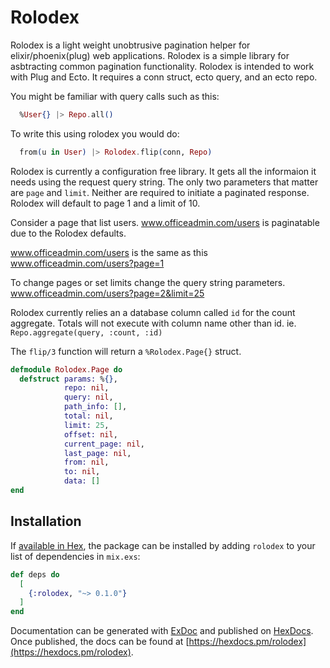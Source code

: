 # Rolodex

Rolodex is a light weight unobtrusive pagination helper for elixir/phoenix(plug) web applications.
Rolodex is a simple library for asbtracting common pagination functionality.
Rolodex is intended to work with Plug and Ecto. It requires a conn struct, ecto query, and an ecto repo.

You might be familiar with query calls such as this:
```elixir
  %User{} |> Repo.all()
```

To write this using rolodex you would do:
```elixir
  from(u in User) |> Rolodex.flip(conn, Repo)
```

Rolodex is currently a configuration free library. It gets all the informaion it needs using the request query string.
The only two parameters that matter are `page` and `limit`. Neither are required to initiate a paginated response. Rolodex will default to page 1 and a limit of 10.

Consider a page that list users.
www.officeadmin.com/users is paginatable due to the Rolodex defaults.

www.officeadmin.com/users is the same as this www.officeadmin.com/users?page=1

To change pages or set limits change the query string parameters.
www.officeadmin.com/users?page=2&limit=25

Rolodex currently relies an a database column called `id` for the count aggregate. Totals will not execute with column name other than id.
ie. `Repo.aggregate(query, :count, :id)`

The `flip/3` function will return a `%Rolodex.Page{}` struct.

```elixir
defmodule Rolodex.Page do
  defstruct params: %{},
            repo: nil,
            query: nil,
            path_info: [],
            total: nil,
            limit: 25,
            offset: nil,
            current_page: nil,
            last_page: nil,
            from: nil,
            to: nil,
            data: []
end
```

## Installation

If [available in Hex](https://hex.pm/docs/publish), the package can be installed
by adding `rolodex` to your list of dependencies in `mix.exs`:

```elixir
def deps do
  [
    {:rolodex, "~> 0.1.0"}
  ]
end
```

Documentation can be generated with [ExDoc](https://github.com/elixir-lang/ex_doc)
and published on [HexDocs](https://hexdocs.pm). Once published, the docs can
be found at [https://hexdocs.pm/rolodex](https://hexdocs.pm/rolodex).

